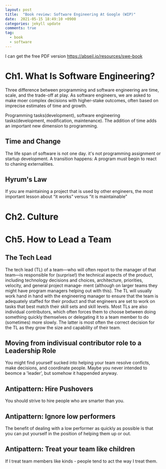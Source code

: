 ```yaml
---
layout: post
title:  "Book review: Software Engineering At Google (WIP)"
date:  2021-05-15 18:49:10 +0900 
categories: jekyll update
comments: true
tag:
  - book
  - software
---
```


I can get the free PDF version https://abseil.io/resources/swe-book

# Ch1. What Is Software Engineering?

Three difference between programming and software engineering are time, scale, and the trade-off at play. As software engineers, we are asked to make moer complex decisions with higher-stake outcomes, often based on imprecise estimates of time and growth.

Programming tasks(development), software engineering tasks(development, modification, maintenance). The addition of time adds an important new dimension to programming.

## Time and Change

The life span of software is not one day. it's not programming assignment or startup development. A transition happens: A program must begin to react to chaning externalities.

## Hyrum's Law

If you are maintaining a project that is used by other engineers, the most important
lesson about “it works” versus “it is maintainable”

# Ch2. Culture

# Ch5. How to Lead a Team

## The Tech Lead

The tech lead (TL) of a team—who will often report to the manager of that team—is
responsible for (surprise!) the technical aspects of the product, including technology
decisions and choices, architecture, priorities, velocity, and general project manage‐
ment (although on larger teams they might have program managers helping out with
    this). The TL will usually work hand in hand with the engineering manager to ensure
that the team is adequately staffed for their product and that engineers are set to work
on tasks that best match their skill sets and skill levels. Most TLs are also individual
contributors, which often forces them to choose between doing something quickly
themselves or delegating it to a team member to do (sometimes) more slowly. The
latter is most often the correct decision for the TL as they grow the size and capability
of their team.

## Moving from indivisual contributor role to a Leadership Role

You might find yourself sucked into helping your team resolve conficts, make decisions, and coordinate people.
Maybe you never intended to beomce a 'leader', but somehow it happended anyway.

## Antipattern: Hire Pushovers

You should strive to hire people who are smarter than you.

## Antipattern: Ignore low performers

The benefit of dealing with a low performer as quickly as possible is that you can put
yourself in the position of helping them up or out.

## Antipattern: Treat your team like children

If I treat team members like kinds - people tend to act the way I treat them.


